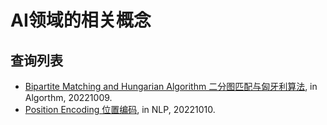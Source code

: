 # AI领域的相关概念
## 查询列表

- [Bipartite Matching and Hungarian Algorithm 二分图匹配与匈牙利算法](https://github.com/Aldenhovel/ai-conceptions/tree/main/conceptions/Bipartite%20Matching%20and%20Hungarian%20Algorithm), in Algorthm, 20221009.
- [Position Encoding 位置编码](https://github.com/Aldenhovel/ai-conceptions/tree/main/NLP/Position%20Encoding), in NLP, 20221010.

